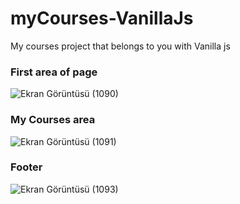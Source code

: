 # myCourses-VanillaJs
My courses project that belongs to you with Vanilla js


### First area of page
![Ekran Görüntüsü (1090)](https://github.com/user-attachments/assets/422162cf-8769-4417-9802-4d265d0e9373)

### My Courses area
![Ekran Görüntüsü (1091)](https://github.com/user-attachments/assets/ca9a56d6-2efb-433d-898f-af31a8edff51)

### Footer
![Ekran Görüntüsü (1093)](https://github.com/user-attachments/assets/aedfdf80-72e7-4630-b1f8-7335835a8983)
